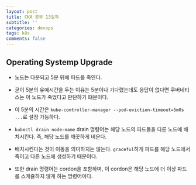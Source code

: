 ```yaml
---
layout: post
title: CKA 공부 13일차
subtitle: ''
categories: devops
tags: k8s
comments: false
---
```


## Operating Systemp Upgrade

- 노드는 다운되고 5분 뒤에 파드를 죽인다.

- 굳이 5분의 유예시간을 두는 이유는 5분이나 기다렸는데도 응답이 없다면 쿠버네티스는 이 노드가 죽었다고 판단하기 떄문이다.

- 이 5분의 시간은 `kube-controller-manager --pod-eviction-timeout=5m0s ...`로 설정 가능하다.

- `kubectl drain node-name` drain 명령어는 해당 노드의 파드들을 다른 노드에 배치시킨다. 즉, 해당 노드를 깨끗하게 비운다.

- 배치시킨다는 것이 이동을 의미하지는 않는다. `graceful`하게 파드를 해당 노드에서 죽이고 다른 노드에 생성하기 때문이다.

- 또한 drain 명령어는 cordon을 포함하며, 이 cordon은 해당 노드에 더 이상 파드를 스케쥴하지 않게 하는 명령어이다.
